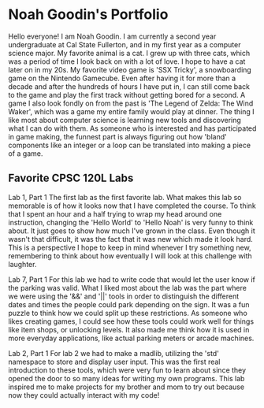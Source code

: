 
# Noah Goodin's Portfolio

Hello everyone! I am Noah Goodin. I am currently a second year undergraduate at Cal State Fullerton, and in my first year as a computer science major. My favorite animal is a cat. I grew up with three cats, which was a period of time I look back on with a lot of love. I hope to have a cat later on in my 20s. My favorite video game is 'SSX Tricky', a snowboarding game on the Nintendo Gamecube. Even after having it for more than a decade and after the hundreds of hours I have put in, I can still come back to the game and play the first track without getting bored for a second. A game I also look fondly on from the past is 'The Legend of Zelda: The Wind Waker', which was a game my entire family would play at dinner. The thing I like most about computer science is learning new tools and discovering what I can do with them. As someone who is interested and has participated in game making, the funnest part is always figuring out how 'bland' components like an integer or a loop can be translated into making a piece of a game.

## Favorite CPSC 120L Labs

Lab 1, Part 1
The first lab as the first favorite lab. What makes this lab so memorable is of how it looks now that I have completed the course. To think that I spent an hour and a half trying to wrap my head around one instruction, changing the 'Hello World' to 'Hello Noah' is very funny to think about. It just goes to show how much I've grown in the class. Even though it wasn't that difficult, it was the fact that it was new which made it look hard. This is a perspective I hope to keep in mind whenever I try something new, remembering to think about how eventually I will look at this challenge with laughter.

Lab 7, Part 1
For this lab we had to write code that would let the user know if the parking was valid. What I liked most about the lab was the part where we were using the '&&' and '||' tools in order to distinguish the different dates and times the people could park depending on the sign. It was a fun puzzle to think how we could split up these restrictions. As someone who likes creating games, I could see how these tools could work well for things like item shops, or unlocking levels. It also made me think how it is used in more everyday applications, like actual parking meters or arcade machines.

Lab 2, Part 1
For lab 2 we had to make a madlib, utilizing the 'std' namespace to store and display user input. This was the first real introduction to these tools, which were very fun to learn about since they opened the door to so many ideas for writing my own programs. This lab inspired me to make projects for my brother and mom to try out because now they could actually interact with my code!
